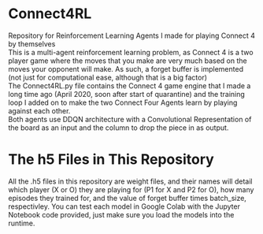 # Connect4RL
Repository for Reinforcement Learning Agents I made for playing Connect 4 by themselves<br>
This is a multi-agent reinforcement learning problem, as Connect 4 is a two player game where the moves that you make are very much based on the moves your opponent will make. As such, a forget buffer is implemented (not just for computational ease, although that is a big factor)<br>
The Connect4RL.py file contains the Connect 4 game engine that I made a long time ago (April 2020, soon after start of quarantine) and the training loop I added on to make the two Connect Four Agents learn by playing against each other.<br>
Both agents use DDQN architecture with a Convolutional Representation of the board as an input and the column to drop the piece in as output.

# The h5 Files in This Repository
All the .h5 files in this repository are weight files, and their names will detail which player (X or O) they are playing for (P1 for X and P2 for O), how many episodes they trained for, and the value of forget buffer times batch_size, respectivley. You can test each model in Google Colab with the Jupyter Notebook code provided, just make sure you load the models into the runtime. 
